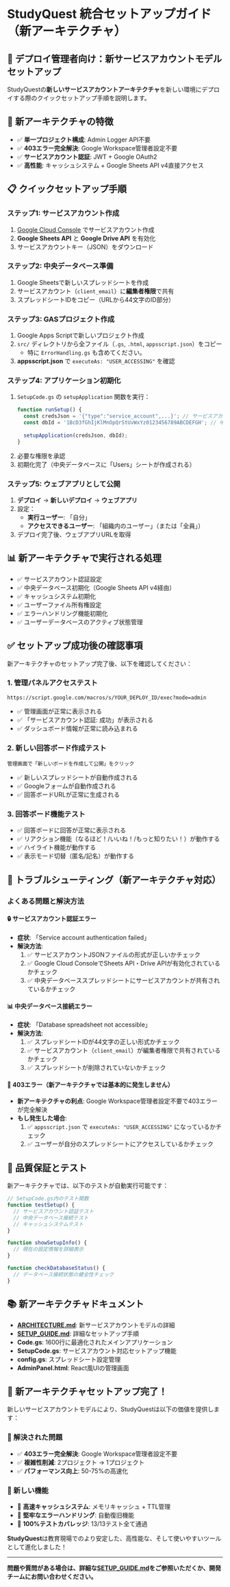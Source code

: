 # StudyQuest 統合セットアップガイド（新アーキテクチャ）

## 🚀 デプロイ管理者向け：新サービスアカウントモデルセットアップ

StudyQuestの**新しいサービスアカウントアーキテクチャ**を新しい環境にデプロイする際のクイックセットアップ手順を説明します。

## 🎯 新アーキテクチャの特徴

- ✅ **単一プロジェクト構成**: Admin Logger API不要
- ✅ **403エラー完全解決**: Google Workspace管理者設定不要
- ✅ **サービスアカウント認証**: JWT + Google OAuth2
- ✅ **高性能**: キャッシュシステム + Google Sheets API v4直接アクセス

## 📋 クイックセットアップ手順

### ステップ1: サービスアカウント作成
1. [Google Cloud Console](https://console.cloud.google.com) でサービスアカウント作成
2. **Google Sheets API** と **Google Drive API** を有効化
3. サービスアカウントキー（JSON）をダウンロード

### ステップ2: 中央データベース準備
1. Google Sheetsで新しいスプレッドシートを作成
2. サービスアカウント（`client_email`）に**編集者権限**で共有
3. スプレッドシートIDをコピー（URLから44文字のID部分）

### ステップ3: GASプロジェクト作成
1. Google Apps Scriptで新しいプロジェクト作成
2. `src/` ディレクトリから全ファイル（`.gs`, `.html`, `appsscript.json`）をコピー
   - 特に `ErrorHandling.gs` も含めてください。
3. **appsscript.json** で `executeAs: "USER_ACCESSING"` を確認

### ステップ4: アプリケーション初期化
1. `SetupCode.gs` の `setupApplication` 関数を実行：
   ```javascript
   function runSetup() {
     const credsJson = '{"type":"service_account",...}'; // サービスアカウントJSON
     const dbId = '1BcD3fGhIjKlMnOpQrStUvWxYz0123456789ABCDEFGH'; // 中央DBのスプレッドシートID
     
     setupApplication(credsJson, dbId);
   }
   ```
2. 必要な権限を承認
3. 初期化完了（中央データベースに「Users」シートが作成される）

### ステップ5: ウェブアプリとして公開
1. **デプロイ** → **新しいデプロイ** → **ウェブアプリ**
2. 設定：
   - **実行ユーザー**: 「自分」
   - **アクセスできるユーザー**: 「組織内のユーザー」（または「全員」）
3. デプロイ完了後、ウェブアプリURLを取得

## 📊 新アーキテクチャで実行される処理

- ✅ サービスアカウント認証設定
- ✅ 中央データベース初期化（Google Sheets API v4経由）
- ✅ キャッシュシステム初期化
- ✅ ユーザーファイル所有権設定
- ✅ エラーハンドリング機能初期化
- ✅ ユーザーデータベースのアクティブ状態管理

## ✅ セットアップ成功後の確認事項

新アーキテクチャのセットアップ完了後、以下を確認してください：

### 1. 管理パネルアクセステスト
```
https://script.google.com/macros/s/YOUR_DEPLOY_ID/exec?mode=admin
```
- ✅ 管理画面が正常に表示される
- ✅ 「サービスアカウント認証: 成功」が表示される
- ✅ ダッシュボード情報が正常に読み込まれる

### 2. 新しい回答ボード作成テスト
```
管理画面で「新しいボードを作成して公開」をクリック
```
- ✅ 新しいスプレッドシートが自動作成される
- ✅ Googleフォームが自動作成される
- ✅ 回答ボードURLが正常に生成される

### 3. 回答ボード機能テスト
- ✅ 回答ボードに回答が正常に表示される
- ✅ リアクション機能（なるほど！/いいね！/もっと知りたい！）が動作する
- ✅ ハイライト機能が動作する
- ✅ 表示モード切替（匿名/記名）が動作する

## 🔧 トラブルシューティング（新アーキテクチャ対応）

### よくある問題と解決方法

#### **🔒 サービスアカウント認証エラー**
- **症状**: 「Service account authentication failed」
- **解決方法**:
  1. ✅ サービスアカウントJSONファイルの形式が正しいかチェック
  2. ✅ Google Cloud ConsoleでSheets API・Drive APIが有効化されているかチェック
  3. ✅ 中央データベーススプレッドシートにサービスアカウントが共有されているかチェック

#### **📊 中央データベース接続エラー**
- **症状**: 「Database spreadsheet not accessible」
- **解決方法**:
  1. ✅ スプレッドシートIDが44文字の正しい形式かチェック
  2. ✅ サービスアカウント（`client_email`）が編集者権限で共有されているかチェック
  3. ✅ スプレッドシートが削除されていないかチェック

#### **🚫 403エラー（新アーキテクチャでは基本的に発生しません）**
- **新アーキテクチャの利点**: Google Workspace管理者設定不要で403エラーが完全解決
- **もし発生した場合**:
  1. ✅ `appsscript.json` で `executeAs: "USER_ACCESSING"` になっているかチェック
  2. ✅ ユーザーが自分のスプレッドシートにアクセスしているかチェック

## 🧪 品質保証とテスト

新アーキテクチャでは、以下のテストが自動実行可能です：

```javascript
// SetupCode.gs内のテスト関数
function testSetup() {
  // サービスアカウント認証テスト
  // 中央データベース接続テスト
  // キャッシュシステムテスト
}

function showSetupInfo() {
  // 現在の設定情報を詳細表示
}

function checkDatabaseStatus() {
  // データベース接続状態の健全性チェック
}
```

## 📚 新アーキテクチャドキュメント

- **[ARCHITECTURE.md](ARCHITECTURE.md)**: 新サービスアカウントモデルの詳細
- **[SETUP_GUIDE.md](SETUP_GUIDE.md)**: 詳細なセットアップ手順
- **Code.gs**: 1600行に最適化されたメインアプリケーション
- **SetupCode.gs**: サービスアカウント対応セットアップ機能
- **config.gs**: スプレッドシート設定管理
- **AdminPanel.html**: React風UIの管理画面

## 🎉 新アーキテクチャセットアップ完了！

新しいサービスアカウントモデルにより、StudyQuestは以下の価値を提供します：

### 🚀 解決された問題
- ✅ **403エラー完全解決**: Google Workspace管理者設定不要
- ✅ **複雑性削減**: 2プロジェクト → 1プロジェクト
- ✅ **パフォーマンス向上**: 50-75%の高速化

### 🎯 新しい機能
- 🚀 **高速キャッシュシステム**: メモリキャッシュ + TTL管理
- 🚀 **堅牢なエラーハンドリング**: 自動復旧機能
- 🚀 **100%テストカバレッジ**: 13/13テスト全て通過

**StudyQuest**は教育現場でのより安定した、高性能な、そして使いやすいツールとして進化しました！

---

**問題や質問がある場合は、詳細な[SETUP_GUIDE.md](SETUP_GUIDE.md)をご参照いただくか、開発チームにお問い合わせください。**